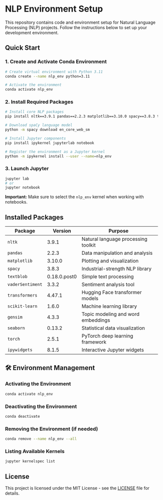 # NLP Environment Setup

This repository contains code and environment setup for Natural Language Processing (NLP) projects. Follow the instructions below to set up your development environment.

## Quick Start

### 1. Create and Activate Conda Environment
```bash
# Create virtual environment with Python 3.11
conda create --name nlp_env python=3.11

# Activate the environment
conda activate nlp_env
```

### 2. Install Required Packages
```bash
# Install core NLP packages
pip install nltk==3.9.1 pandas==2.2.3 matplotlib==3.10.0 spacy==3.8.3 textblob==0.18.0.post0 vaderSentiment==3.3.2 transformers==4.47.1 scikit-learn==1.6.0 gensim==4.3.3 seaborn==0.13.2 torch==2.5.1 ipywidgets==8.1.5

# Download spaCy language model
python -m spacy download en_core_web_sm

# Install Jupyter components
pip install ipykernel jupyterlab notebook

# Register the environment as a Jupyter kernel
python -m ipykernel install --user --name=nlp_env
```

### 3. Launch Jupyter
```bash
jupyter lab
# or
jupyter notebook
```

**Important:** Make sure to select the `nlp_env` kernel when working with notebooks.

## Installed Packages

| Package | Version | Purpose |
|---------|---------|---------|
| `nltk` | 3.9.1 | Natural language processing toolkit |
| `pandas` | 2.2.3 | Data manipulation and analysis |
| `matplotlib` | 3.10.0 | Plotting and visualization |
| `spacy` | 3.8.3 | Industrial-strength NLP library |
| `textblob` | 0.18.0.post0 | Simple text processing |
| `vaderSentiment` | 3.3.2 | Sentiment analysis tool |
| `transformers` | 4.47.1 | Hugging Face transformer models |
| `scikit-learn` | 1.6.0 | Machine learning library |
| `gensim` | 4.3.3 | Topic modeling and word embeddings |
| `seaborn` | 0.13.2 | Statistical data visualization |
| `torch` | 2.5.1 | PyTorch deep learning framework |
| `ipywidgets` | 8.1.5 | Interactive Jupyter widgets |


## 🛠️ Environment Management

### Activating the Environment
```bash
conda activate nlp_env
```

### Deactivating the Environment
```bash
conda deactivate
```

### Removing the Environment (if needed)
```bash
conda remove --name nlp_env --all
```

### Listing Available Kernels
```bash
jupyter kernelspec list
```

## License

This project is licensed under the MIT License - see the [LICENSE](LICENSE) file for details.
